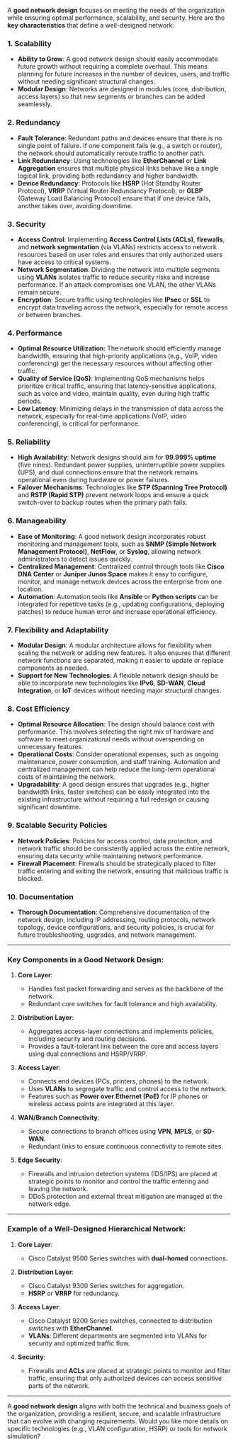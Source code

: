 A **good network design** focuses on meeting the needs of the organization while ensuring optimal performance, scalability, and security. Here are the **key characteristics** that define a well-designed network:

### 1. **Scalability**
   - **Ability to Grow**: A good network design should easily accommodate future growth without requiring a complete overhaul. This means planning for future increases in the number of devices, users, and traffic without needing significant structural changes.
   - **Modular Design**: Networks are designed in modules (core, distribution, access layers) so that new segments or branches can be added seamlessly.
   
### 2. **Redundancy**
   - **Fault Tolerance**: Redundant paths and devices ensure that there is no single point of failure. If one component fails (e.g., a switch or router), the network should automatically reroute traffic to another path.
   - **Link Redundancy**: Using technologies like **EtherChannel** or **Link Aggregation** ensures that multiple physical links behave like a single logical link, providing both redundancy and higher bandwidth.
   - **Device Redundancy**: Protocols like **HSRP** (Hot Standby Router Protocol), **VRRP** (Virtual Router Redundancy Protocol), or **GLBP** (Gateway Load Balancing Protocol) ensure that if one device fails, another takes over, avoiding downtime.

### 3. **Security**
   - **Access Control**: Implementing **Access Control Lists (ACLs)**, **firewalls**, and **network segmentation** (via VLANs) restricts access to network resources based on user roles and ensures that only authorized users have access to critical systems.
   - **Network Segmentation**: Dividing the network into multiple segments using **VLANs** isolates traffic to reduce security risks and increase performance. If an attack compromises one VLAN, the other VLANs remain secure.
   - **Encryption**: Secure traffic using technologies like **IPsec** or **SSL** to encrypt data traveling across the network, especially for remote access or between branches.

### 4. **Performance**
   - **Optimal Resource Utilization**: The network should efficiently manage bandwidth, ensuring that high-priority applications (e.g., VoIP, video conferencing) get the necessary resources without affecting other traffic.
   - **Quality of Service (QoS)**: Implementing QoS mechanisms helps prioritize critical traffic, ensuring that latency-sensitive applications, such as voice and video, maintain quality, even during high traffic periods.
   - **Low Latency**: Minimizing delays in the transmission of data across the network, especially for real-time applications (VoIP, video conferencing), is critical for performance.

### 5. **Reliability**
   - **High Availability**: Network designs should aim for **99.999% uptime** (five nines). Redundant power supplies, uninterruptible power supplies (UPS), and dual connections ensure that the network remains operational even during hardware or power failures.
   - **Failover Mechanisms**: Technologies like **STP (Spanning Tree Protocol)** and **RSTP (Rapid STP)** prevent network loops and ensure a quick switch-over to backup routes when the primary path fails.

### 6. **Manageability**
   - **Ease of Monitoring**: A good network design incorporates robust monitoring and management tools, such as **SNMP (Simple Network Management Protocol)**, **NetFlow**, or **Syslog**, allowing network administrators to detect issues quickly.
   - **Centralized Management**: Centralized control through tools like **Cisco DNA Center** or **Juniper Junos Space** makes it easy to configure, monitor, and manage network devices across the enterprise from one location.
   - **Automation**: Automation tools like **Ansible** or **Python scripts** can be integrated for repetitive tasks (e.g., updating configurations, deploying patches) to reduce human error and increase operational efficiency.

### 7. **Flexibility and Adaptability**
   - **Modular Design**: A modular architecture allows for flexibility when scaling the network or adding new features. It also ensures that different network functions are separated, making it easier to update or replace components as needed.
   - **Support for New Technologies**: A flexible network design should be able to incorporate new technologies like **IPv6**, **SD-WAN**, **Cloud Integration**, or **IoT** devices without needing major structural changes.

### 8. **Cost Efficiency**
   - **Optimal Resource Allocation**: The design should balance cost with performance. This involves selecting the right mix of hardware and software to meet organizational needs without overspending on unnecessary features.
   - **Operational Costs**: Consider operational expenses, such as ongoing maintenance, power consumption, and staff training. Automation and centralized management can help reduce the long-term operational costs of maintaining the network.
   - **Upgradability**: A good design ensures that upgrades (e.g., higher bandwidth links, faster switches) can be easily integrated into the existing infrastructure without requiring a full redesign or causing significant downtime.

### 9. **Scalable Security Policies**
   - **Network Policies**: Policies for access control, data protection, and network traffic should be consistently applied across the entire network, ensuring data security while maintaining network performance.
   - **Firewall Placement**: Firewalls should be strategically placed to filter traffic entering and exiting the network, ensuring that malicious traffic is blocked.

### 10. **Documentation**
   - **Thorough Documentation**: Comprehensive documentation of the network design, including IP addressing, routing protocols, network topology, device configurations, and security policies, is crucial for future troubleshooting, upgrades, and network management.

---

### Key Components in a Good Network Design:
1. **Core Layer**:
   - Handles fast packet forwarding and serves as the backbone of the network.
   - Redundant core switches for fault tolerance and high availability.

2. **Distribution Layer**:
   - Aggregates access-layer connections and implements policies, including security and routing decisions.
   - Provides a fault-tolerant link between the core and access layers using dual connections and HSRP/VRRP.

3. **Access Layer**:
   - Connects end devices (PCs, printers, phones) to the network.
   - Uses **VLANs** to segregate traffic and control access to the network.
   - Features such as **Power over Ethernet (PoE)** for IP phones or wireless access points are integrated at this layer.

4. **WAN/Branch Connectivity**:
   - Secure connections to branch offices using **VPN**, **MPLS**, or **SD-WAN**.
   - Redundant links to ensure continuous connectivity to remote sites.

5. **Edge Security**:
   - Firewalls and intrusion detection systems (IDS/IPS) are placed at strategic points to monitor and control the traffic entering and leaving the network.
   - DDoS protection and external threat mitigation are managed at the network edge.

---

### Example of a Well-Designed Hierarchical Network:

1. **Core Layer**:
   - Cisco Catalyst 9500 Series switches with **dual-homed** connections.
   
2. **Distribution Layer**:
   - Cisco Catalyst 9300 Series switches for aggregation.
   - **HSRP** or **VRRP** for redundancy.

3. **Access Layer**:
   - Cisco Catalyst 9200 Series switches, connected to distribution switches with **EtherChannel**.
   - **VLANs**: Different departments are segmented into VLANs for security and optimized traffic flow.

4. **Security**:
   - Firewalls and **ACLs** are placed at strategic points to monitor and filter traffic, ensuring that only authorized devices can access sensitive parts of the network.

---

A **good network design** aligns with both the technical and business goals of the organization, providing a resilient, secure, and scalable infrastructure that can evolve with changing requirements. Would you like more details on specific technologies (e.g., VLAN configuration, HSRP) or tools for network simulation?